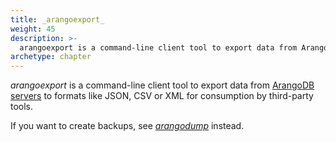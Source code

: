 ```yaml
---
title: _arangoexport_
weight: 45
description: >-
  arangoexport is a command-line client tool to export data from ArangoDB servers to formats like JSON, CSV or XML for consumption by third-party tools
archetype: chapter
---
```

_arangoexport_ is a command-line client tool to export data from
[ArangoDB servers](../arangodb-server/_index.md) to formats like JSON, CSV or XML for
consumption by third-party tools.

If you want to create backups, see [_arangodump_](../arangodump/_index.md)
instead.
